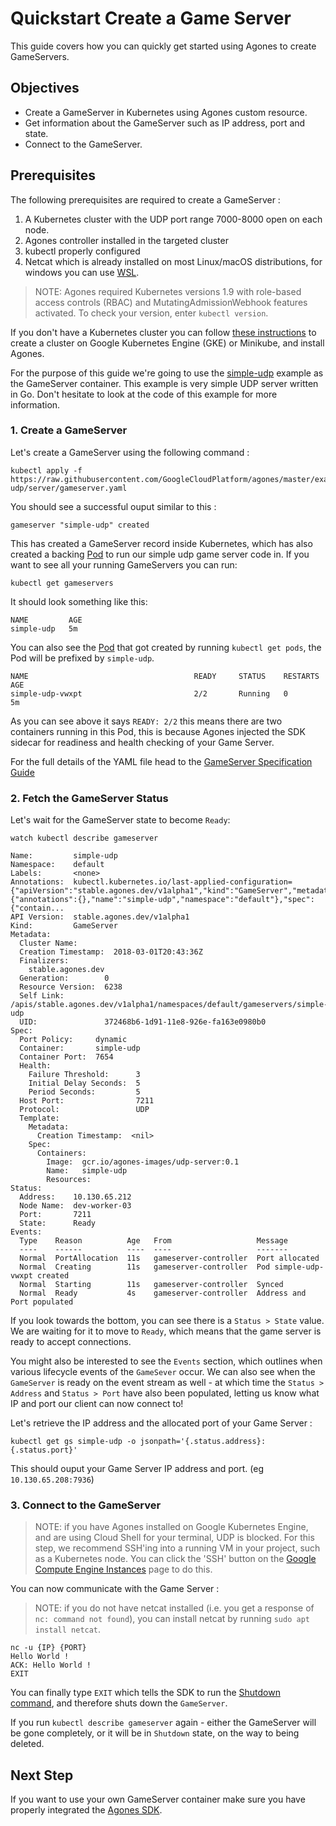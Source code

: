 # Quickstart Create a Game Server

This guide covers how you can quickly get started using Agones to create GameServers.

## Objectives

- Create a GameServer in Kubernetes using Agones custom resource.
- Get information about the GameServer such as IP address, port and state.
- Connect to the GameServer.

## Prerequisites

The following prerequisites are required to create a GameServer :

1. A Kubernetes cluster with the UDP port range 7000-8000 open on each node.
2. Agones controller installed in the targeted cluster
3. kubectl properly configured
4. Netcat which is already installed on most Linux/macOS distributions, for windows you can use [WSL](https://docs.microsoft.com/en-us/windows/wsl/install-win10).

>NOTE: Agones required Kubernetes versions 1.9 with role-based access controls (RBAC) and MutatingAdmissionWebhook features activated. To check your version, enter `kubectl version`.

If you don't have a Kubernetes cluster you can follow [these instructions](installing_agones.md) to create a cluster on Google Kubernetes Engine (GKE) or Minikube, and install Agones.

For the purpose of this guide we're going to use the [simple-udp](../examples/simple-udp/) example as the GameServer container. This example is very simple UDP server written in Go. Don't hesitate to look at the code of this example for more information.

### 1. Create a GameServer

Let's create a GameServer using the following command :

```
kubectl apply -f https://raw.githubusercontent.com/GoogleCloudPlatform/agones/master/examples/simple-udp/server/gameserver.yaml
```

You should see a successful ouput similar to this :

```
gameserver "simple-udp" created
```

This has created a GameServer record inside Kubernetes, which has also created a backing [Pod](https://kubernetes.io/docs/concepts/workloads/pods/pod/) to run our simple udp game server code in.
If you want to see all your running GameServers you can run:

```
kubectl get gameservers
```
It should look something like this:

```
NAME         AGE
simple-udp   5m
```

You can also see the [Pod](https://kubernetes.io/docs/concepts/workloads/pods/pod/) that got created by running `kubectl get pods`, the Pod will be prefixed by `simple-udp`.

```
NAME                                     READY     STATUS    RESTARTS   AGE
simple-udp-vwxpt                         2/2       Running   0          5m
```

As you can see above it says `READY: 2/2` this means there are two containers running in this Pod, this is because Agones injected the SDK sidecar for readiness and health checking of your Game Server.


For the full details of the YAML file head to the [GameServer Specification Guide](./gameserver_spec.md)

### 2. Fetch the GameServer Status

Let's wait for the GameServer state to become `Ready`:

```
watch kubectl describe gameserver
```

```
Name:         simple-udp
Namespace:    default
Labels:       <none>
Annotations:  kubectl.kubernetes.io/last-applied-configuration={"apiVersion":"stable.agones.dev/v1alpha1","kind":"GameServer","metadata":{"annotations":{},"name":"simple-udp","namespace":"default"},"spec":{"contain...
API Version:  stable.agones.dev/v1alpha1
Kind:         GameServer
Metadata:
  Cluster Name:
  Creation Timestamp:  2018-03-01T20:43:36Z
  Finalizers:
    stable.agones.dev
  Generation:        0
  Resource Version:  6238
  Self Link:         /apis/stable.agones.dev/v1alpha1/namespaces/default/gameservers/simple-udp
  UID:               372468b6-1d91-11e8-926e-fa163e0980b0
Spec:
  Port Policy:     dynamic
  Container:       simple-udp
  Container Port:  7654
  Health:
    Failure Threshold:      3
    Initial Delay Seconds:  5
    Period Seconds:         5
  Host Port:                7211
  Protocol:                 UDP
  Template:
    Metadata:
      Creation Timestamp:  <nil>
    Spec:
      Containers:
        Image:  gcr.io/agones-images/udp-server:0.1
        Name:   simple-udp
        Resources:
Status:
  Address:    10.130.65.212
  Node Name:  dev-worker-03
  Port:       7211
  State:      Ready
Events:
  Type    Reason          Age   From                   Message
  ----    ------          ----  ----                   -------
  Normal  PortAllocation  11s   gameserver-controller  Port allocated
  Normal  Creating        11s   gameserver-controller  Pod simple-udp-vwxpt created
  Normal  Starting        11s   gameserver-controller  Synced
  Normal  Ready           4s    gameserver-controller  Address and Port populated
```

If you look towards the bottom, you can see there is a `Status > State` value. We are waiting for it to move to `Ready`, which means that the game server is ready to accept connections.

You might also be interested to see the `Events` section, which outlines when various lifecycle events of the `GameSever` occur. We can also see when the `GameServer` is ready on the event stream as well - at which time the `Status > Address` and `Status > Port` have also been populated, letting us know what IP and port our client can now connect to!


Let's retrieve the IP address and the allocated port of your Game Server :

```
kubectl get gs simple-udp -o jsonpath='{.status.address}:{.status.port}'
```

This should ouput your Game Server IP address and port. (eg `10.130.65.208:7936`)

### 3. Connect to the GameServer

> NOTE: if you have Agones installed on Google Kubernetes Engine, and are using
  Cloud Shell for your terminal, UDP is blocked. For this step, we recommend
  SSH'ing into a running VM in your project, such as a Kubernetes node.
  You can click the 'SSH' button on the [Google Compute Engine Instances](https://console.cloud.google.com/compute/instances)
  page to do this. 

You can now communicate with the Game Server :

> NOTE: if you do not have netcat installed 
  (i.e. you get a response of `nc: command not found`), 
  you can install netcat by running `sudo apt install netcat`.

```
nc -u {IP} {PORT}
Hello World !
ACK: Hello World !
EXIT
```

You can finally type `EXIT` which tells the SDK to run the [Shutdown command](../sdks#shutdown), and therefore shuts down the `GameServer`.  

If you run `kubectl describe gameserver` again - either the GameServer will be gone completely, or it will be in `Shutdown` state, on the way to being deleted.


## Next Step

If you want to use your own GameServer container make sure you have properly integrated the [Agones SDK](../sdks/).
